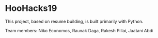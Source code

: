 # HooHacks19

This project, based on resume building, is built primarily with Python.

Team members: Niko Economos, Raunak Daga, Rakesh Pillai, Jaatani Abdi